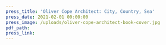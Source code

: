 ```yaml
---
press_title: 'Oliver Cope Architect: City, Country, Sea'
press_date: 2021-02-01 00:00:00
press_image: /uploads/oliver-cope-architect-book-cover.jpg
pdf_path:
press_link:
---
```

